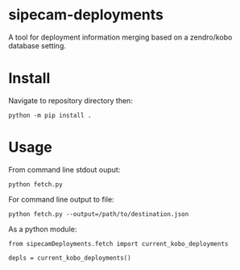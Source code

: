 # sipecam-deployments

A tool for deployment information merging based on a zendro/kobo database setting.

# Install

Navigate to repository directory then:
```
python -m pip install .
```
# Usage
From command line stdout ouput:
```
python fetch.py
```
For command line output to file:
```
python fetch.py --output=/path/to/destination.json
```
As a python module:
```
from sipecamDeployments.fetch import current_kobo_deployments

depls = current_kobo_deployments()
```



